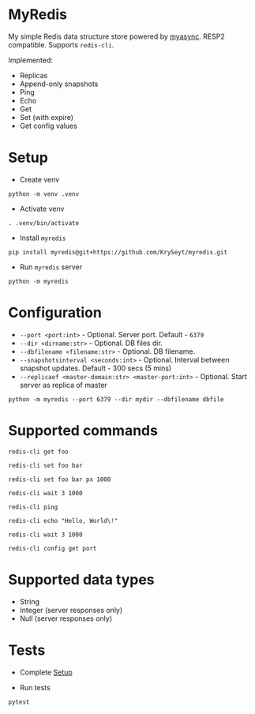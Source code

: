 # MyRedis
My simple Redis data structure store powered by [myasync](https://github.com/KrySeyt/myasync). RESP2 compatible. Supports `redis-cli`. 

Implemented:
- Replicas
- Append-only snapshots
- Ping
- Echo
- Get
- Set (with expire)
- Get config values

# Setup
- Create venv
```shell
python -m venv .venv 
```

- Activate venv
```shell
. .venv/bin/activate 
```

- Install `myredis`
```shell
pip install myredis@git+https://github.com/KrySeyt/myredis.git
```

- Run `myredis` server
```shell
python -m myredis
```

# Configuration
- `--port <port:int>` - Optional. Server port. Default - `6379`
- `--dir <dirname:str>` - Optional. DB files dir.
- `--dbfilename <filename:str>` - Optional. DB filename.
- `--snapshotsinterval <seconds:int>` - Optional. Interval between snapshot updates. Default - 300 secs (5 mins)
- `--replicaof <master-domain:str> <master-port:int>` - Optional. Start server as replica of master

```shell
python -m myredis --port 6379 --dir mydir --dbfilename dbfile
```

# Supported commands

```shell
redis-cli get foo
```

```shell
redis-cli set foo bar
```

```shell
redis-cli set foo bar px 1000
```

```shell
redis-cli wait 3 1000
```

```shell
redis-cli ping
```

```shell
redis-cli echo "Hello, World\!"
```

```shell
redis-cli wait 3 1000
```

```shell
redis-cli config get port
```

# Supported data types
- String
- Integer (server responses only)
- Null (server responses only)

# Tests
- Complete [Setup](#Setup)

- Run tests
```shell
pytest
```
